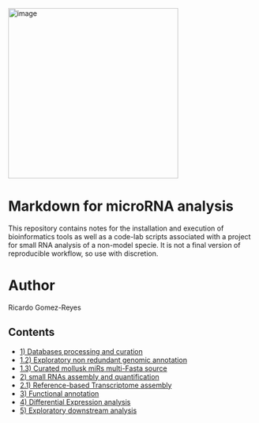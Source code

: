 <img width="344" alt="image" src="https://github.com/RJEGR/Small-RNASeq-data-analysis/assets/24900266/cf34d044-e108-43a3-81e2-78cf26501a2a">

# Markdown for microRNA analysis
This repository contains notes for the installation and execution of bioinformatics tools as well as a code-lab scripts associated with a project for small RNA analysis of a non-model specie. It is not a final version of reproducible workflow, so use with discretion.

# Author
Ricardo Gomez-Reyes

## Contents
- [1) Databases processing and curation](https://github.com/RJEGR/Small-RNASeq-data-analysis/blob/master/DATABASES_CURATION.md)
- [1.2) Exploratory non redundant genomic annotation](https://github.com/RJEGR/Small-RNASeq-data-analysis/blob/master/BUILD_GENOMIC_MASK.R)
- [1.3) Curated mollusk miRs multi-Fasta source](https://github.com/RJEGR/Small-RNASeq-data-analysis/blob/master/GENOME_WIDE_MIRS_MOLLUSK.R)
- [2) small RNAs assembly and quantification](https://github.com/RJEGR/Small-RNASeq-data-analysis/blob/master/SHORTSTACKS.md)
- [2.1) Reference-based Transcriptome assembly](https://github.com/RJEGR/Small-RNASeq-data-analysis/blob/master/REFBASED_TRANSCRIPTOME_ASSEMBLY.md)
- [3) Functional annotation](https://github.com/RJEGR/Small-RNASeq-data-analysis/blob/master/MIRS_FUNCTIONAL_ANNOT.md)
- [4) Differential Expression analysis](https://github.com/RJEGR/Small-RNASeq-data-analysis/tree/master/DOWNSTREAM/DIFFEXP) 
- [5) Exploratory downstream analysis](https://github.com/RJEGR/Small-RNASeq-data-analysis/blob/master/DOWNSTREAM/DIFFEXP/PROFILING_LIBS_BY_READ_LENGTH.R)
